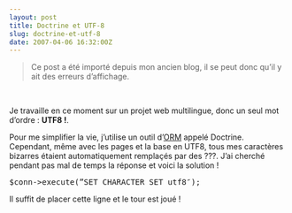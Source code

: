 ```yaml
---
layout: post
title: Doctrine et UTF-8
slug: doctrine-et-utf-8
date: 2007-04-06 16:32:00Z
---
```


<blockquote>   <p>Ce post a été importé depuis mon ancien blog, il se peut donc qu’il y ait des erreurs d’affichage.</p> </blockquote>  <p>&#160;</p>  <p>Je travaille en ce moment sur un projet web multilingue, donc un seul mot d’ordre : <strong>UTF8 !</strong>. </p>  <p>Pour me simplifier la vie, j’utilise un outil d’<a href="http://fr.wikipedia.org/wiki/Object-relational_mapping">ORM</a> appelé Doctrine. Cependant, même avec les pages et la base en UTF8, tous mes caractères bizarres étaient automatiquement remplaçés par des ???. J’ai cherché pendant pas mal de temps la réponse et voici la solution ! </p>  <pre lang="php">$conn-&gt;execute(”SET CHARACTER SET utf8″);</pre>

<p>Il suffit de placer cette ligne et le tour est joué ! </p>
